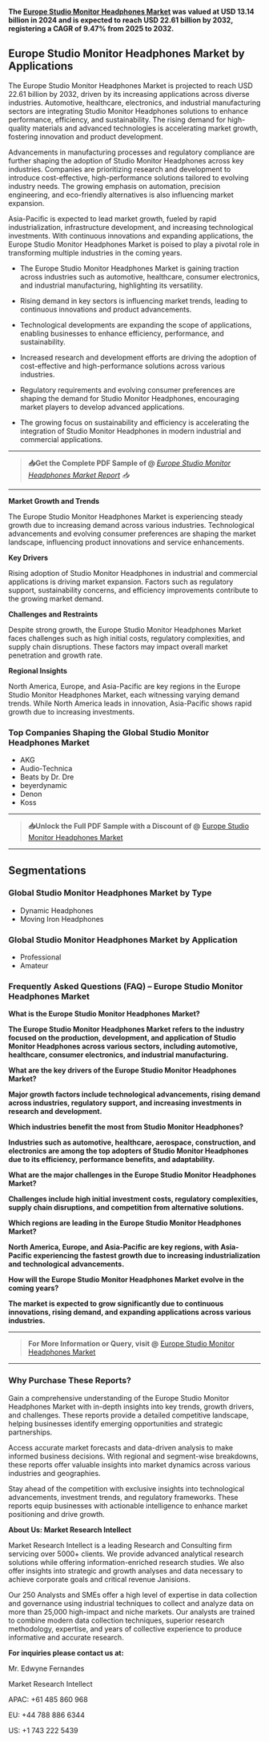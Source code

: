 <p><strong>The <a href="https://www.marketresearchintellect.com/download-sample/?rid=1079193&amp;utm_source=Pulse-April-Europe&amp;utm_medium=852">Europe Studio Monitor Headphones Market</a> was valued at USD 13.14 billion in 2024 and is expected to reach USD 22.61 billion by 2032, registering a CAGR of 9.47% from 2025 to 2032.</strong></p><h2>Europe Studio Monitor Headphones Market by Applications&nbsp;</h2><p><p>The Europe Studio Monitor Headphones Market is projected to reach USD 22.61 billion by 2032, driven by its increasing applications across diverse industries. Automotive, healthcare, electronics, and industrial manufacturing sectors are integrating Studio Monitor Headphones solutions to enhance performance, efficiency, and sustainability. The rising demand for high-quality materials and advanced technologies is accelerating market growth, fostering innovation and product development.</p><p>Advancements in manufacturing processes and regulatory compliance are further shaping the adoption of Studio Monitor Headphones across key industries. Companies are prioritizing research and development to introduce cost-effective, high-performance solutions tailored to evolving industry needs. The growing emphasis on automation, precision engineering, and eco-friendly alternatives is also influencing market expansion.</p><p>Asia-Pacific is expected to lead market growth, fueled by rapid industrialization, infrastructure development, and increasing technological investments. With continuous innovations and expanding applications, the Europe Studio Monitor Headphones Market is poised to play a pivotal role in transforming multiple industries in the coming years.</p></p><ul><li><p>The Europe Studio Monitor Headphones Market is gaining traction across industries such as automotive, healthcare, consumer electronics, and industrial manufacturing, highlighting its versatility.</p></li><li><p>Rising demand in key sectors is influencing market trends, leading to continuous innovations and product advancements.</p></li><li><p>Technological developments are expanding the scope of applications, enabling businesses to enhance efficiency, performance, and sustainability.</p></li><li><p>Increased research and development efforts are driving the adoption of cost-effective and high-performance solutions across various industries.</p></li><li><p>Regulatory requirements and evolving consumer preferences are shaping the demand for Studio Monitor Headphones, encouraging market players to develop advanced applications.</p></li><li><p>The growing focus on sustainability and efficiency is accelerating the integration of Studio Monitor Headphones in modern industrial and commercial applications.</p></li></ul><hr /><blockquote><p><strong><span class="font-[700]">📥Get the Complete PDF Sample of @ </span></strong><em><span class="font-[700]"><a href="https://www.marketresearchintellect.com/download-sample/?rid=1079193&amp;utm_source=Pulse-April-Europe&amp;utm_medium=852" target="_blank" data-tracking-control-name="article-ssr-frontend-pulse_little-text-block" data-tracking-will-navigate="" data-test-link="">Europe Studio Monitor Headphones Market Report</a>&nbsp;📥</span></em></p></blockquote><hr /><p class="" data-start="77" data-end="360"><strong data-start="77" data-end="105">Market Growth and Trends</strong></p><p class="" data-start="77" data-end="360">The Europe Studio Monitor Headphones Market is experiencing steady growth due to increasing demand across various industries. Technological advancements and evolving consumer preferences are shaping the market landscape, influencing product innovations and service enhancements.</p><p class="" data-start="362" data-end="606"><strong data-start="362" data-end="377">Key Drivers</strong></p><p class="" data-start="362" data-end="606">Rising adoption of Studio Monitor Headphones in industrial and commercial applications is driving market expansion. Factors such as regulatory support, sustainability concerns, and efficiency improvements contribute to the growing market demand.</p><p class="" data-start="608" data-end="849"><strong data-start="608" data-end="637">Challenges and Restraints</strong></p><p class="" data-start="608" data-end="849">Despite strong growth, the Europe Studio Monitor Headphones Market faces challenges such as high initial costs, regulatory complexities, and supply chain disruptions. These factors may impact overall market penetration and growth rate.</p><p class="" data-start="851" data-end="1095"><strong data-start="851" data-end="872">Regional Insights</strong></p><p class="" data-start="851" data-end="1095">North America, Europe, and Asia-Pacific are key regions in the Europe Studio Monitor Headphones Market, each witnessing varying demand trends. While North America leads in innovation, Asia-Pacific shows rapid growth due to increasing investments.</p><p><h3>Top Companies Shaping the Global Studio Monitor Headphones Market </h3><ul><li>AKG</li><li> Audio-Technica</li><li> Beats by Dr. Dre</li><li> beyerdynamic</li><li> Denon</li><li> Koss</li></ul></p><hr /><blockquote><p><strong>📥Unlock the Full PDF Sample with a Discount of @</strong> <a href="https://www.marketresearchintellect.com/ask-for-discount/?rid=1079193&amp;utm_source=Pulse-April-Europe&amp;utm_medium=852">Europe Studio Monitor Headphones Market</a></p></blockquote><hr /><p><h2>Segmentations</h2><h3>Global Studio Monitor Headphones Market by Type</h3><ul><li>Dynamic Headphones</li><li>Moving Iron Headphones</li></ul><h3>Global Studio Monitor Headphones Market by Application</h3><ul><li>Professional</li><li>Amateur</li></ul></p><h3><strong>Frequently Asked Questions (FAQ) &ndash; Europe Studio Monitor Headphones Market</strong></h3><p><strong>What is the Europe Studio Monitor Headphones Market?</strong></p><p><strong>The Europe Studio Monitor Headphones Market refers to the industry focused on the production, development, and application of Studio Monitor Headphones across various sectors, including automotive, healthcare, consumer electronics, and industrial manufacturing.</strong></p><p><strong>What are the key drivers of the Europe Studio Monitor Headphones Market?</strong></p><p><strong>Major growth factors include technological advancements, rising demand across industries, regulatory support, and increasing investments in research and development.</strong></p><p><strong>Which industries benefit the most from Studio Monitor Headphones?</strong></p><p><strong>Industries such as automotive, healthcare, aerospace, construction, and electronics are among the top adopters of Studio Monitor Headphones due to its efficiency, performance benefits, and adaptability.</strong></p><p><strong>What are the major challenges in the Europe Studio Monitor Headphones Market?</strong></p><p><strong>Challenges include high initial investment costs, regulatory complexities, supply chain disruptions, and competition from alternative solutions.</strong></p><p><strong>Which regions are leading in the Europe Studio Monitor Headphones Market?</strong></p><p><strong>North America, Europe, and Asia-Pacific are key regions, with Asia-Pacific experiencing the fastest growth due to increasing industrialization and technological advancements.</strong></p><p><strong>How will the Europe Studio Monitor Headphones Market evolve in the coming years?</strong></p><p><strong>The market is expected to grow significantly due to continuous innovations, rising demand, and expanding applications across various industries.</strong></p><hr /><blockquote><p><span class="font-[700]"><strong>For More Information or Query, visit&nbsp;@</strong>&nbsp;</span><span class="font-[700]"><a href="https://www.marketresearchintellect.com/product/studio-monitor-headphones-market/?utm_source=Linkedin&utm_medium=852" target="_blank" data-tracking-control-name="article-ssr-frontend-pulse_little-text-block" data-tracking-will-navigate="" data-test-link="">Europe Studio Monitor Headphones Market</a></span></p></blockquote><hr /><h3><strong data-start="0" data-end="31">Why Purchase These Reports?</strong></h3><p class="" data-start="35" data-end="297">Gain a comprehensive understanding of the Europe Studio Monitor Headphones Market with in-depth insights into key trends, growth drivers, and challenges. These reports provide a detailed competitive landscape, helping businesses identify emerging opportunities and strategic partnerships.</p><p class="" data-start="299" data-end="540">Access accurate market forecasts and data-driven analysis to make informed business decisions. With regional and segment-wise breakdowns, these reports offer valuable insights into market dynamics across various industries and geographies.</p><p class="" data-start="542" data-end="784">Stay ahead of the competition with exclusive insights into technological advancements, investment trends, and regulatory frameworks. These reports equip businesses with actionable intelligence to enhance market positioning and drive growth.</p><p><strong><span class="font-[700]">About Us: Market Research Intellect</span></strong></p><p><span class="">Market Research Intellect is a leading Research and Consulting firm servicing over 5000+ clients. We provide advanced analytical research solutions while offering information-enriched research studies.&nbsp;</span>We also offer insights into strategic and growth analyses and data necessary to achieve corporate goals and critical revenue Janisions.</p><p><span class="">Our 250 Analysts and SMEs offer a high level of expertise in data collection and governance using industrial techniques to collect and analyze data on more than 25,000 high-impact and niche markets. Our analysts are trained to combine modern data collection techniques, superior research methodology, expertise, and years of collective experience to produce informative and accurate research.</span></p><p><strong>For inquiries please contact us at:</strong></p><p>Mr. Edwyne Fernandes</p><p>Market Research Intellect</p><p>APAC: +61 485 860 968</p><p>EU: +44 788 886 6344</p><p>US: +1 743 222 5439</p>